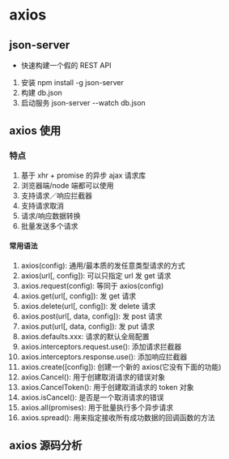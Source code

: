 # axios

## json-server

- 快速构建一个假的 REST API

1. 安装 npm install -g json-server
2. 构建 db.json
3. 启动服务 json-server --watch db.json

## axios 使用

###  特点

1. 基于 xhr + promise 的异步 ajax 请求库
2. 浏览器端/node 端都可以使用
3. 支持请求／响应拦截器
4. 支持请求取消
5. 请求/响应数据转换
6. 批量发送多个请求

#### 常用语法

1. axios(config): 通用/最本质的发任意类型请求的方式
2. axios(url[, config]): 可以只指定 url 发 get 请求
3. axios.request(config): 等同于 axios(config)
4. axios.get(url[, config]): 发 get 请求
5. axios.delete(url[, config]): 发 delete 请求
6. axios.post(url[, data, config]): 发 post 请求 
7. axios.put(url[, data, config]): 发 put 请求
8. axios.defaults.xxx: 请求的默认全局配置
9. axios.interceptors.request.use(): 添加请求拦截器
10. axios.interceptors.response.use(): 添加响应拦截器
11. axios.create([config]): 创建一个新的 axios(它没有下面的功能)
12. axios.Cancel(): 用于创建取消请求的错误对象
13. axios.CancelToken(): 用于创建取消请求的 token 对象
14. axios.isCancel(): 是否是一个取消请求的错误
15. axios.all(promises): 用于批量执行多个异步请求
16. axios.spread(): 用来指定接收所有成功数据的回调函数的方法

## axios 源码分析
